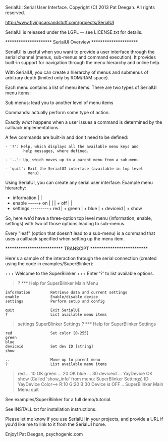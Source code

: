 SerialUI: Serial User Interface.
Copyright (C) 2013 Pat Deegan.  All rights reserved.

http://www.flyingcarsandstuff.com/projects/SerialUI

SerialUI is released under the LGPL -- see 
LICENSE.txt for details.

*********************  SerialUI Overview  *********************
 
SerialUI is useful when you want to provide a user interface
through the serial channel (menus, sub-menus and command
execution). It provides built-in support for navigation
through the menu hierarchy and online help.

With SerialUI, you can create a hierarchy of menus and
submenus of arbitrary depth (limited only by ROM/RAM space).

Each menu contains a list of menu items. There are two
types of SerialUI menu items:

  Sub menus: lead you to another level of menu items

  Commands: actually perform some type of action.

Exactly _what_ happens when a user issues a command is
determined by the callback implementations.

A few commands are built-in and don't need to be defined:

	- '?': Help, which displays all the available menu keys and
			help messages, where defined.

	- '..': Up, which moves up to a parent menu from a sub-menu

	- 'quit': Exit the SerialUI interface (available in top level
			  menu).

Using SerialUI, you can create any serial user interface.
Example menu hierarchy:

 + information
 |
 |
 + enable -----+ on
 |             |
 |             + off
 |
 |
 + settings ---------+ red
                     |
                     + green
                     |
                     + blue
                     |
                     + deviceid
                     |
                     + show


So, here we'd have a three-option top level menu (information, 
enable, settings) with two of those options leading to 
sub-menus.

Every "leaf" (option that doesn't lead to a sub-menu) is a
command that uses a callback specified when setting up the
menu item.


 ************************** TRANSCIPT **************************

 Here's a sample of the interaction through the serial
 connection (created using the code in examples/SuperBlinker):

  +++ Welcome to the SuperBlinker +++
  Enter '?' to list available options.
  > ?
  *** Help for SuperBlinker Main Menu

  	information         Retrieve data and current settings
  	enable              Enable/disable device
  	settings            Perform setup and config

  	quit                Exit SerialUI
  	?                   List available menu items
  > settings
  SuperBlinker Settings
  > ?
  *** Help for SuperBlinker Settings

	red                 Set color [0-255]
	green
	blue
	deviceid            Set dev ID [string]
	show

	..                  Move up to parent menu
	?                   List available menu items

  > red
  ... 10
  OK
  > green
  ... 20
  OK
  > blue
  ... 30
  > deviceid
  ... YayDevice
  OK
  > show
  (Called 'show_info' from menu: SuperBlinker Settings)
  ID: YayDevice
  Color--> R:10 G:20 B:30
  Device is OFF
  > ..
  SuperBlinker Main Menu
  > quit



See examples/SuperBlinker for a full demo/tutorial.

See INSTALL.txt for installation instructions.

Please let me know if you use SerialUI in your projects, and
provide a URL if you'd like me to link to it from the SerialUI
home.

Enjoy!
Pat Deegan, psychogenic.com

